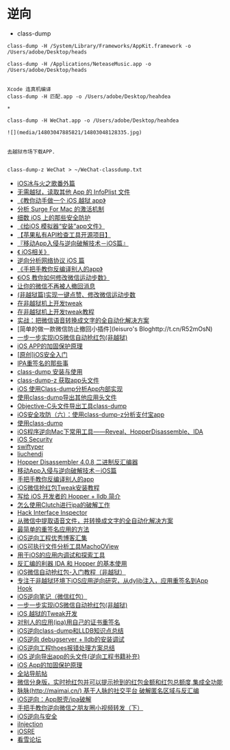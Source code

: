 # 逆向
- class-dump
```
class-dump -H /System/Library/Frameworks/AppKit.framework -o /Users/adobe/Desktop/heads

class-dump -H /Applications/NeteaseMusic.app -o /Users/adobe/Desktop/heads


Xcode 连真机编译
class-dump -H 匹配.app -o /Users/adobe/Desktop/heahdea

* 

class-dump -H WeChat.app -o /Users/adobe/Desktop/heahdea

![](media/14803047885821/14803048128335.jpg)


去越狱市场下载APP.


class-dump-z WeChat > ~/WeChat-classdump.txt
```
- [iOS冰与火之歌番外篇](http://t.cn/RGaPF0j)
- [无需越狱，读取其他 App 的 InfoPlist 文件](http://t.cn/RVHgFMq)
- [《教你动手做一个 iOS 越狱 app》](http://t.cn/RV6Alra)
- [分析 Surge For Mac 的激活机制](http://gold.xitu.io/entry/57e75c360bd1d0005b0279af/detail/comment)
- [细数 iOS 上的那些安全防护](http://t.cn/RtgOo7e)
- [《给iOS 模拟器“安装”app文件》](http://t.cn/RtnYuAR )
- [【苹果私有API检查工具开源项目】](http://t.cn/R4xRgRK)
- [『移动App入侵与逆向破解技术－iOS篇』](http://t.cn/R5rvfRn)
- [《 iOS相关》](http://t.cn/RUv92zK)
- [逆向分析网络协议 iOS 篇](http://t.cn/RGEh3QY)
- [《手把手教你反编译别人的app》](http://t.cn/Rq0NWBU)
- [《iOS 教你如何修改微信运动步数》](http://t.cn/RqQAbt0 )
- [让你的微信不再被人撤回消息](http://t.cn/RqR3hyf)
- [(非越狱篇)实现一键点赞、修改微信运动步数 ](http://t.cn/Rq8FKRC)
- [在非越狱机上开发tweak](http://t.cn/RqQB9Km)
- [在非越狱机上开发tweak教程](http://t.cn/RqQB9Ku)
- [实战：把微信语音转换成文字的全自动化解决方案](http://t.cn/RqFvGUl)
- [简单的做一款微信防止撤回小插件](leisuro's Bloghttp://t.cn/R52mOsN)
- [一步一步实现iOS微信自动抢红包(非越狱)](http://www.code4app.com/forum.php?mod=viewthread&tid=11350&extra=page%3D8%26filter%3Dsortid%26orderby%3Ddateline%26sortid%3D1)
- [iOS APP的加固保护原理](http://mp.weixin.qq.com/s/gthDSLw45GW3oVlsAOm-dQ)
- [[原创]iOS安全入门](http://bbs.pediy.com/thread-160722.htm)
- [IPA重签名的那些事](http://www.jianshu.com/p/818605165ac7)
- [class-dump 安装与使用](http://www.cnblogs.com/hepeilin/p/3847713.html)
- [class-dump-z 获取app头文件](http://blog.csdn.net/yongyinmg/article/details/41243677) 
- [iOS 使用Class-dump分析App内部实现](https://itony.me/200.html)
- [使用class-dump导出其他应用头文件](http://www.jianshu.com/p/6a6ce18f998e)
- [Objective-C头文件导出工具class-dump](http://blog.csdn.net/hursing/article/details/9036069)
- [iOS安全攻防（六）：使用class-dump-z分析支付宝app](http://blog.jobbole.com/58814/) 
- [使用class-dump](http://www.cnblogs.com/tekkaman/p/3712346.html)
- [iOS程序逆向Mac下常用工具——Reveal、HopperDisassemble、IDA](http://www.cnblogs.com/mddblog/p/4960505.html)
- [iOS Security](http://security.ios-wiki.com/)
- [swiftyper](http://www.swiftyper.com/tags/%E9%80%86%E5%90%91/) 
- [liuchendi](http://www.liuchendi.com/categories/iOS%E9%80%86%E5%90%91/)
- [Hopper Disassembler 4.0.8 二进制反汇编器](http://xclient.info/s/hopper-disassembler.html)
- [移动App入侵与逆向破解技术－iOS篇](https://mp.weixin.qq.com/s?__biz=MzA3NTYzODYzMg==&mid=2653577384&idx=1&sn=b44a9c9651bf09c5bea7e0337031c53c#rd)
- [手把手教你反编译别人的app](http://www.jianshu.com/p/10873c5c1e08) 
- [iOS微信抢红包Tweak安装教程](http://www.swiftyper.com/2016/01/25/ios-tweak-install-guide/)
- [写给 iOS 开发者的 Hopper + lldb 简介](http://blog.oneapm.com/apm-tech/577.html)
- [怎么使用Clutch进行ipa的破解工作](http://www.jianshu.com/p/33ea891c3368)
- [Hack Interface Inspector](https://hi.zongquan.wang/2016/04/21/Hack_Interface_Inspector/) 
- [从微信中提取语音文件，并转换成文字的全自动化解决方案](http://iosre.com/t/topic/3199)
- [最简单的重签名应用的方法](http://iosre.com/t/topic/2966)
- [iOS逆向工程优秀博客汇集](http://www.jianshu.com/p/e2eef5f9a09d)
- [iOS可执行文件分析工具MachoOView](http://www.jianshu.com/p/6c45da26040d) 
- [用于iOS的应用内调试和探索工具](https://github.com/Flipboard/FLEX)
- [反汇编的利器 IDA 和 Hopper 的基本使用](https://niyaoyao.github.io/2017/01/18/Learning-Reverse-From-Today-D3/)
- [iOS微信自动抢红包-入门教程（非越狱）](http://www.jianshu.com/p/ad578bef4b76)
- [专注于非越狱环境下iOS应用逆向研究，从dylib注入，应用重签名到App Hook](https://github.com/Urinx/iOSAppHook)
- [iOS逆向笔记（微信红包）](https://zi.com/w/a/30a4Jo)
- [一步一步实现iOS微信自动抢红包(非越狱)](http://www.jianshu.com/p/189afbe3b429)
- [iOS 越狱的Tweak开发](http://www.jianshu.com/p/a5435650e828)
- [对别人的应用(ipa)用自己的证书重签名](http://www.jianshu.com/p/fa63c9cffb5d)
- [iOS逆向class-dump和LLDB知识点总结](http://www.jianshu.com/p/004eb382b551)
- [iOS逆向 debugserver + lldb的安装调试](http://www.jianshu.com/p/a013852d95c5)
- [iOS逆向工程thoes报错处理方案总结](http://www.jianshu.com/p/6a872dea187e)
- [iOS 逆向导出app的头文件(逆向工程书籍补充)](http://www.jianshu.com/p/d2400a80fdc5)
- [iOS App的加固保护原理](http://www.cocoachina.com/ios/20170324/18955.html)
- [全站导航帖](http://iosre.com/t/beta/6440)
- [微信分身版，实时抢红包并可以提示抢到的红包金额和红包总额度,集成全功能](https://github.com/nicolastinkl/WeChatHongbao)
- [脉脉(http://maimai.cn/) 基于人脉的社交平台 破解匿名区域与反汇编](https://github.com/nicolastinkl/Mai-)
- [iOS逆向：App脱壳/ipa破解](http://www.mottoin.com/92530.html)
- [手把手教你逆向微信之朋友圈小视频转发（下）](http://www.gaoshilei.com/2016/11/10/%E6%89%8B%E6%8A%8A%E6%89%8B%E6%95%99%E4%BD%A0%E9%80%86%E5%90%91%E5%BE%AE%E4%BF%A1%E4%B9%8B%E6%9C%8B%E5%8F%8B%E5%9C%88%E5%B0%8F%E8%A7%86%E9%A2%91%E8%BD%AC%E5%8F%91%EF%BC%88%E4%B8%8B%EF%BC%89/)
- [iOS逆向与安全](http://mooc.study.163.com/course/NEU-2001233000#/info)
- [iInjection](https://github.com/codesourse/iInjection)
- [iOSRE](https://github.com/kpwn/iOSRE)
- [看雪论坛](http://bbs.pediy.com/forum-166.htm)

